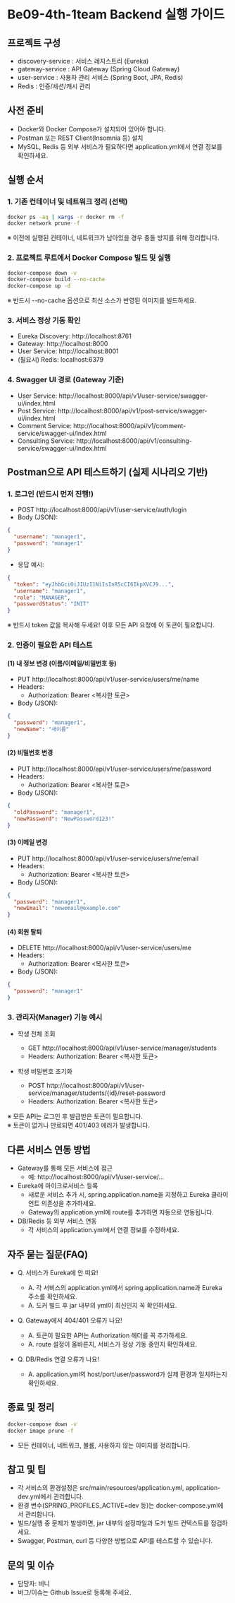 # Be09-4th-1team Backend 실행 가이드

## 프로젝트 구성

- discovery-service : 서비스 레지스트리 (Eureka)
- gateway-service : API Gateway (Spring Cloud Gateway)
- user-service : 사용자 관리 서비스 (Spring Boot, JPA, Redis)
- Redis : 인증/세션/캐시 관리

## 사전 준비

- Docker와 Docker Compose가 설치되어 있어야 합니다.
- Postman 또는 REST Client(Insomnia 등) 설치
- MySQL, Redis 등 외부 서비스가 필요하다면 application.yml에서 연결 정보를 확인하세요.

## 실행 순서

### 1. 기존 컨테이너 및 네트워크 정리 (선택)
```bash
docker ps -aq | xargs -r docker rm -f
docker network prune -f
```
※ 이전에 실행된 컨테이너, 네트워크가 남아있을 경우 충돌 방지를 위해 정리합니다.

### 2. 프로젝트 루트에서 Docker Compose 빌드 및 실행
```bash
docker-compose down -v
docker-compose build --no-cache
docker-compose up -d
```
※ 반드시 --no-cache 옵션으로 최신 소스가 반영된 이미지를 빌드하세요.

### 3. 서비스 정상 기동 확인

- Eureka Discovery: http://localhost:8761
- Gateway: http://localhost:8000
- User Service: http://localhost:8001
- (필요시) Redis: localhost:6379

### 4. Swagger UI 경로 (Gateway 기준)

- User Service: http://localhost:8000/api/v1/user-service/swagger-ui/index.html
- Post Service: http://localhost:8000/api/v1/post-service/swagger-ui/index.html
- Comment Service: http://localhost:8000/api/v1/comment-service/swagger-ui/index.html
- Consulting Service: http://localhost:8000/api/v1/consulting-service/swagger-ui/index.html

## Postman으로 API 테스트하기 (실제 시나리오 기반)

### 1. 로그인 (반드시 먼저 진행!)

- POST http://localhost:8000/api/v1/user-service/auth/login
- Body (JSON):
```json
{
  "username": "manager1",
  "password": "manager1"
}
```
- 응답 예시:
```json
{
  "token": "eyJhbGciOiJIUzI1NiIsInR5cCI6IkpXVCJ9...",
  "username": "manager1",
  "role": "MANAGER",
  "passwordStatus": "INIT"
}
```
※ 반드시 token 값을 복사해 두세요! 이후 모든 API 요청에 이 토큰이 필요합니다.

### 2. 인증이 필요한 API 테스트

#### (1) 내 정보 변경 (이름/이메일/비밀번호 등)
- PUT http://localhost:8000/api/v1/user-service/users/me/name
- Headers:
    - Authorization: Bearer <복사한 토큰>
- Body (JSON):
```json
{
  "password": "manager1",
  "newName": "새이름"
}
```

#### (2) 비밀번호 변경
- PUT http://localhost:8000/api/v1/user-service/users/me/password
- Headers:
    - Authorization: Bearer <복사한 토큰>
- Body (JSON):
```json
{
  "oldPassword": "manager1",
  "newPassword": "NewPassword123!"
}
```

#### (3) 이메일 변경
- PUT http://localhost:8000/api/v1/user-service/users/me/email
- Headers:
    - Authorization: Bearer <복사한 토큰>
- Body (JSON):
```json
{
  "password": "manager1",
  "newEmail": "newemail@example.com"
}
```

#### (4) 회원 탈퇴
- DELETE http://localhost:8000/api/v1/user-service/users/me
- Headers:
    - Authorization: Bearer <복사한 토큰>
- Body (JSON):
```json
{
  "password": "manager1"
}
```

### 3. 관리자(Manager) 기능 예시

- 학생 전체 조회
    - GET http://localhost:8000/api/v1/user-service/manager/students
    - Headers: Authorization: Bearer <복사한 토큰>

- 학생 비밀번호 초기화
    - POST http://localhost:8000/api/v1/user-service/manager/students/{id}/reset-password
    - Headers: Authorization: Bearer <복사한 토큰>

※ 모든 API는 로그인 후 발급받은 토큰이 필요합니다.  
※ 토큰이 없거나 만료되면 401/403 에러가 발생합니다.

## 다른 서비스 연동 방법

- Gateway를 통해 모든 서비스에 접근
    - 예: http://localhost:8000/api/v1/user-service/...
- Eureka에 마이크로서비스 등록
    - 새로운 서비스 추가 시, spring.application.name을 지정하고 Eureka 클라이언트 의존성을 추가하세요.
    - Gateway의 application.yml에 route를 추가하면 자동으로 연동됩니다.
- DB/Redis 등 외부 서비스 연동
    - 각 서비스의 application.yml에서 연결 정보를 수정하세요.

## 자주 묻는 질문(FAQ)

- Q. 서비스가 Eureka에 안 떠요!
    - A. 각 서비스의 application.yml에서 spring.application.name과 Eureka 주소를 확인하세요.
    - A. 도커 빌드 후 jar 내부의 yml이 최신인지 꼭 확인하세요.

- Q. Gateway에서 404/401 오류가 나요!
    - A. 토큰이 필요한 API는 Authorization 헤더를 꼭 추가하세요.
    - A. route 설정이 올바른지, 서비스가 정상 기동 중인지 확인하세요.

- Q. DB/Redis 연결 오류가 나요!
    - A. application.yml의 host/port/user/password가 실제 환경과 일치하는지 확인하세요.

## 종료 및 정리

```bash
docker-compose down -v
docker image prune -f
```

- 모든 컨테이너, 네트워크, 볼륨, 사용하지 않는 이미지를 정리합니다.

## 참고 및 팁

- 각 서비스의 환경설정은 src/main/resources/application.yml, application-dev.yml에서 관리합니다.
- 환경 변수(SPRING_PROFILES_ACTIVE=dev 등)는 docker-compose.yml에서 관리합니다.
- 빌드/실행 중 문제가 발생하면, jar 내부의 설정파일과 도커 빌드 컨텍스트를 점검하세요.
- Swagger, Postman, curl 등 다양한 방법으로 API를 테스트할 수 있습니다.

## 문의 및 이슈

- 담당자: 비니
- 버그/이슈는 Github Issue로 등록해 주세요.